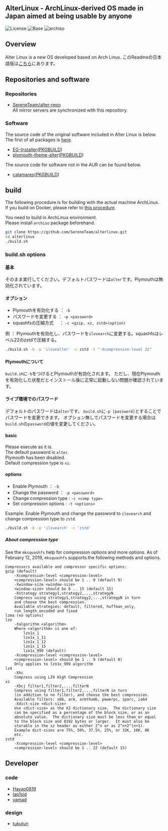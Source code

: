 
## AlterLinux - ArchLinux-derived OS made in Japan aimed at being usable by anyone

![License](https://img.shields.io/badge/LICENSE-GPL--3.0-blue?style=for-the-badge&logo=appveyor)
![Base](https://img.shields.io/badge/BASE-ArchLinux-blue?style=for-the-badge&logo=appveyor)
![archiso](https://img.shields.io/badge/archiso--version-43--1-blue?style=for-the-badge&logo=appveyor)

## Overview
  
Alter Linux is a new OS developed based on Arch Linux.
このReadmeの日本語版は[こちら](https://github.com/SereneTeam/alterlinux/blob/dev/README_jp.md)にあります。


## Repositories and software

### Repositories
- [SereneTeam/alter-repo](https://github.com/SereneTeam/alter-repo)  
All mirror servers are synchronized with this repository.  


### Software
The source code of the original software included in Alter Linux is below.
The first of all packages is [here](https://github.com/SereneTeam/alterlinux/blob/master/packages.x86_64).

- [EG-Installer](https://github.com/Hayao0819/EG-Installer)([PKGBUILD](https://github.com/Hayao0819/EG-Installer-PKGBUILD))
- [plymouth-theme-alter](https://github.com/yamad-linuxer/plymouth-theme-alter)([PKGBUILD](https://github.com/Hayao0819/plymouth-theme-alter))

The source code for software not in the AUR can be found below.

- [calamares](https://gitlab.manjaro.org/applications/calamares)([PKGBUILD](https://gitlab.manjaro.org/packages/extra/calamares))



## build

The following procedure is for building with the actual machine ArchLinux.  
If you build on Docker, please refer to [this procedure](https://github.com/SereneTeam/alterlinux/blob/dev/Howtobuild_on_docker.md).  

You need to build in ArchLinux environment.  
Please install `archiso` package beforehand.  


```bash
git clone https://github.com/SereneTeam/alterlinux.git
cd alterlinux
./build.sh
```

### build.sh options


#### 基本
そのまま実行してください。デフォルトパスワードは`alter`です。Plymouthは無効化されています。

#### オプション
- Plymouthを有効化する ： `-b`
- パスワードを変更する ： `-p <password>`
- squashfsの圧縮方式　 ： `-c <gzip, xz, zstd>(option)`

例 ： Plymouthを有効化し、パスワードを`ilovearch`に変更する。squashfsはレベル22のzstdで圧縮する。

```bash
./build.sh -b -p 'ilovealter' -c zstd -t "-Xcompression-level 22"
```


#### Plymouthについて
`build.sh`に`-b`をつけるとPlymouthが有効化されます。
ただし、現在Plymouthを有効化した状態だとインストール後に正常に起動しない問題が確認されています。

#### ライブ環境でのパスワード
デフォルトのパスワードは`alter`です。
`build.sh`に`-p [password]`とすることでパスワードを変更できます。
オプション無しでパスワードを変更する場合は`build.sh`の`password`の値を変更してください。

#### basic
Please execute as it is.   
The default password is `alter`.   
Plymouth has been disabled.  
Default compression type is `xz`.  


#### options
- Enable Plymouth ： `-b`
- Change the password ： `-p <password>`
- Change compression type : `-c <comp type>`
- Set compression options : `-t <options>`

Example: Enable Plymouth and change the password to `ilovearch` and change compression type to `zstd`.

```bash
./build.sh -b -p 'ilovearch' -c 'zstd'
```

##### About compression type
See the `mksquashfs` help for compression options and more options.
As of February 12, 2019, `mksquashfs` supports the following methods and options.

```
Compressors available and compressor specific options:
gzip (default)
    -Xcompression-level <compression-level>
    <compression-level> should be 1 .. 9 (default 9)
    -Xwindow-size <window-size>
    <window-size> should be 8 .. 15 (default 15)
    -Xstrategy strategy1,strategy2,...,strategyN
    Compress using strategy1,strategy2,...,strategyN in turn
    and choose the best compression.
    Available strategies: default, filtered, huffman_only,
    run_length_encoded and fixed
lzma (no options)
lzo
    -Xalgorithm <algorithm>
    Where <algorithm> is one of:
        lzo1x_1
        lzo1x_1_11
        lzo1x_1_12
        lzo1x_1_15
        lzo1x_999 (default)
    -Xcompression-level <compression-level>
    <compression-level> should be 1 .. 9 (default 8)
    Only applies to lzo1x_999 algorithm
lz4
    -Xhc
    Compress using LZ4 High Compression
xz
    -Xbcj filter1,filter2,...,filterN
    Compress using filter1,filter2,...,filterN in turn
    (in addition to no filter), and choose the best compression.
    Available filters: x86, arm, armthumb, powerpc, sparc, ia64
    -Xdict-size <dict-size>
    Use <dict-size> as the XZ dictionary size.  The dictionary size
    can be specified as a percentage of the block size, or as an
    absolute value.  The dictionary size must be less than or equal
    to the block size and 8192 bytes or larger.  It must also be
    storable in the xz header as either 2^n or as 2^n+2^(n+1).
    Example dict-sizes are 75%, 50%, 37.5%, 25%, or 32K, 16K, 8K
    etc.
zstd
    -Xcompression-level <compression-level>
    <compression-level> should be 1 .. 22 (default 15)
```


## Developer

### code
- [Hayao0819](https://twitter.com/Hayao0819)
- [lap1sid](https://twitter.com/Pixel_3a)
- [yamad](https://twitter.com/_unix_like)

### design
- [tukutun](https://twitter.com/tukutuN_27)
